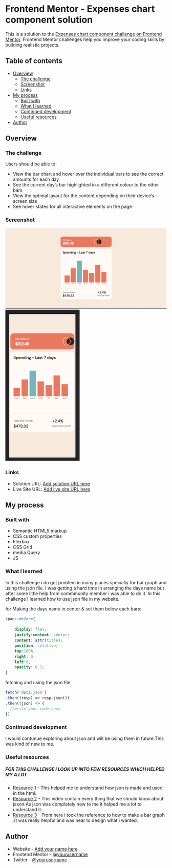 # Frontend Mentor - Expenses chart component solution

This is a solution to the [Expenses chart component challenge on Frontend Mentor](https://www.frontendmentor.io/challenges/expenses-chart-component-e7yJBUdjwt). Frontend Mentor challenges help you improve your coding skills by building realistic projects. 

## Table of contents

- [Overview](#overview)
  - [The challenge](#the-challenge)
  - [Screenshot](#screenshot)
  - [Links](#links)
- [My process](#my-process)
  - [Built with](#built-with)
  - [What I learned](#what-i-learned)
  - [Continued development](#continued-development)
  - [Useful resources](#useful-resources)
- [Author](#author)

## Overview

### The challenge

Users should be able to:

- View the bar chart and hover over the individual bars to see the correct amounts for each day
- See the current day’s bar highlighted in a different colour to the other bars
- View the optimal layout for the content depending on their device’s screen size
- See hover states for all interactive elements on the page

### Screenshot

![](1.png)
![](2.png)


### Links

- Solution URL: [Add solution URL here](https://your-solution-url.com)
- Live Site URL: [Add live site URL here](https://your-live-site-url.com)

## My process

### Built with

- Semantic HTML5 markup
- CSS custom properties
- Flexbox
- CSS Grid
- media Query
- JS

### What I learned

In this challenge i do got problem in many places specially for bar graph and using the json file.
I was getting a hard time in arranging the days name but after some little help from commmunity member i was able to do it.
In this challenge I learned how to use json file in my website.

for Making the days name in center & set them below each bars:
```css
span::before{
    
    display: flex;
    justify-content: center;
    content: attr(title);
    position: relative;
    top:100%;
    right: 0;
    left:0;
    opacity: 0.7;
}
```
fetching and using the json file:
```js
fetch('data.json')
.then((resp) => resp.json())
.then((json) => {
  //write your code here
})
```


### Continued development

I would contunue exploring about json and will be using them in future.This was kind of new to me.

### Useful resources
##### FOR THIS CHALLENGE I LOOK UP INTO FEW RESOURCES WHICH HELPED MY A LOT #####
- [Resource 1](https://youtu.be/s6OIOL9OMYA) - This helped me to understand how json is made and used in the html.
- [Resource 2](https://youtu.be/whNFPBEI-wM) - This video contain every thing that we should know about jason.As json was completely new to me it helped me a lot to understand it.
- [Resource 3](https://codepen.io/Victa/pen/kGRyVE) - From here i took the reference to how to make  a bar graph .It was really helpful and was near to design what i wanted.


## Author

- Website - [Add your name here](https://www.your-site.com)
- Frontend Mentor - [@yourusername](https://www.frontendmentor.io/profile/yourusername)
- Twitter - [@yourusername](https://www.twitter.com/yourusername)

